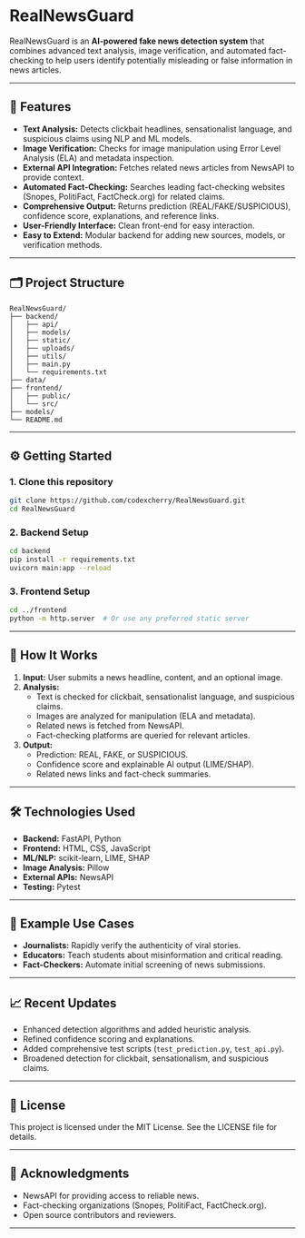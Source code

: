# RealNewsGuard

RealNewsGuard is an **AI-powered fake news detection system** that combines advanced text analysis, image verification, and automated fact-checking to help users identify potentially misleading or false information in news articles.

---

## 🚀 Features

- **Text Analysis:** Detects clickbait headlines, sensationalist language, and suspicious claims using NLP and ML models.
- **Image Verification:** Checks for image manipulation using Error Level Analysis (ELA) and metadata inspection.
- **External API Integration:** Fetches related news articles from NewsAPI to provide context.
- **Automated Fact-Checking:** Searches leading fact-checking websites (Snopes, PolitiFact, FactCheck.org) for related claims.
- **Comprehensive Output:** Returns prediction (REAL/FAKE/SUSPICIOUS), confidence score, explanations, and reference links.
- **User-Friendly Interface:** Clean front-end for easy interaction.
- **Easy to Extend:** Modular backend for adding new sources, models, or verification methods.

---

## 🗂️ Project Structure

```
RealNewsGuard/
├── backend/
│   ├── api/
│   ├── models/
│   ├── static/
│   ├── uploads/
│   ├── utils/
│   ├── main.py
│   └── requirements.txt
├── data/
├── frontend/
│   ├── public/
│   └── src/
├── models/
└── README.md
```

---

## ⚙️ Getting Started

### 1. Clone this repository

```bash
git clone https://github.com/codexcherry/RealNewsGuard.git
cd RealNewsGuard
```

### 2. Backend Setup

```bash
cd backend
pip install -r requirements.txt
uvicorn main:app --reload
```

### 3. Frontend Setup

```bash
cd ../frontend
python -m http.server  # Or use any preferred static server
```

---

## 🧠 How It Works

1. **Input:** User submits a news headline, content, and an optional image.
2. **Analysis:**  
   - Text is checked for clickbait, sensationalist language, and suspicious claims.
   - Images are analyzed for manipulation (ELA and metadata).
   - Related news is fetched from NewsAPI.
   - Fact-checking platforms are queried for relevant articles.
3. **Output:**  
   - Prediction: REAL, FAKE, or SUSPICIOUS.
   - Confidence score and explainable AI output (LIME/SHAP).
   - Related news links and fact-check summaries.

---

## 🛠️ Technologies Used

- **Backend:** FastAPI, Python
- **Frontend:** HTML, CSS, JavaScript
- **ML/NLP:** scikit-learn, LIME, SHAP
- **Image Analysis:** Pillow
- **External APIs:** NewsAPI
- **Testing:** Pytest

---

## 📝 Example Use Cases

- **Journalists:** Rapidly verify the authenticity of viral stories.
- **Educators:** Teach students about misinformation and critical reading.
- **Fact-Checkers:** Automate initial screening of news submissions.

---

## 📈 Recent Updates

- Enhanced detection algorithms and added heuristic analysis.
- Refined confidence scoring and explanations.
- Added comprehensive test scripts (`test_prediction.py`, `test_api.py`).
- Broadened detection for clickbait, sensationalism, and suspicious claims.

---

## 📄 License

This project is licensed under the MIT License. See the LICENSE file for details.

---

## 🙏 Acknowledgments

- NewsAPI for providing access to reliable news.
- Fact-checking organizations (Snopes, PolitiFact, FactCheck.org).
- Open source contributors and reviewers.

---
